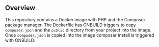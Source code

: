 ## Overview
  This repository contains a Docker image with PHP and the
  Composer package manager.
  The Dockerfile has ONBUILD triggers to copy `composer.json` and
  the `public` directory from your project into the image.
  Once `composer.json` is copied into the image composer install
  is triggered with ONBUILD.
